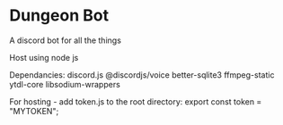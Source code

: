 # Dungeon Bot
 A discord bot for all the things

Host using node js

Dependancies:
discord.js
@discordjs/voice
better-sqlite3
ffmpeg-static
ytdl-core
libsodium-wrappers

For hosting - add token.js to the root directory:
export const token = "MYTOKEN";